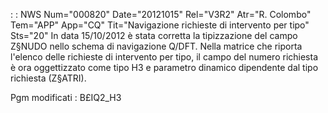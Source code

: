  :  : NWS Num="000820" Date="20121015" Rel="V3R2" Atr="R. Colombo" Tem="APP" App="CQ" Tit="Navigazione richieste di intervento per tipo" Sts="20"
In data 15/10/2012 è stata corretta la tipizzazione del campo Z§NUDO nello schema di navigazione Q/DFT. Nella matrice che riporta l'elenco delle richieste di intervento per tipo, il campo del numero richiesta è ora oggettizzato come tipo H3 e parametro dinamico dipendente dal tipo richiesta
(Z§ATRI).

Pgm modificati : 
B£IQ2_H3
